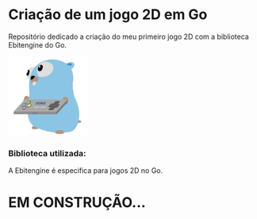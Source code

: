 # Criação de um jogo 2D em Go
Repositório dedicado a criação do meu primeiro jogo 2D com a biblioteca Ebitengine do Go.

![alt text](image.png)

### Biblioteca utilizada:
A Ebitengine é especifica para jogos 2D no Go.


# EM CONSTRUÇÃO...
